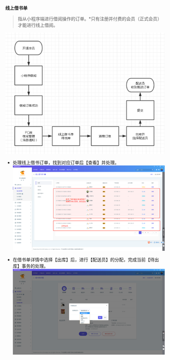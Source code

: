  **线上借书单**

> 指从小程序端进行借阅操作的订单。*只有注册并付费的会员（正式会员）才能进行线上借阅。

![img](_media\liucheng.png)

- 处理线上借书订单，找到对应订单后【查看】并处理。![1561012912306](_media\1561012912306.png)

- 在借书单详情中选择【出库】后，进行【配送员】的分配，完成当前【待出库】事务的处理。 ![img](_media\xuanzepeisongyuan.png)       






